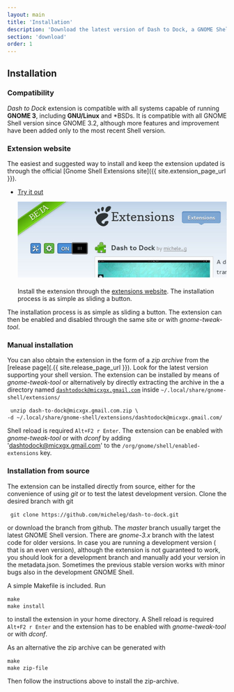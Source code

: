 ```yaml
---
layout: main
title: 'Installation'
description: 'Download the latest version of Dash to Dock, a GNOME Shell extension.'
section: 'download'
order: 1
---
```


## Installation

### Compatibility
*Dash to Dock* extension is compatible with all systems capable of running **GNOME 3**, including **GNU/Linux** and *BSDs. It is compatible with all GNOME Shell version since GNOME 3.2, although more features and improvement have been added only to the most recent Shell version.

### Extension website
The easiest and suggested way to install and keep the extension updated is through the official [Gnome Shell Extensions site]({{ site.extension_page_url }}).

<ul id="button" style="max-width:100%;">
<li>
  <p><a class="download" href="{{ site.extension_page_url }}">Try it out</a></p>
<a href="{{ site.extension_page_url }}"><img alt="Screenshot of the extension page." src="./media/extension_page_screenshot.jpg" class="center" /></a>
  <p style="margin-top:20px">Install the extension through the <a href="({{ site.extension_page_url }})">extensions website</a>. The installation process is as simple as sliding a button.</p>

</li>
</ul>

The installation process is as simple as sliding a button. The extension can then be enabled and disabled through the same site or with *gnome-tweak-tool*.

<a name="manualinstallation"></a>
### Manual installation
You can also obtain the extension in the form of a *zip archive* from the [release page](.{{ site.release_page_url }}). Look for the latest version supporting your shell version. The extension can be installed by means of *gnome-tweak-tool* or alternatively by directly extracting the archive in the a directory named <code>dashtodock@micxgx.gmail.com</code> inside <code>~/.local/share/gnome-shell/extensions/</code>

     unzip dash-to-dock@micxgx.gmail.com.zip \ 
    -d ~/.local/share/gnome-shell/extensions/dashtodock@micxgx.gmail.com/

Shell reload is required <code>Alt+F2 r Enter</code>. The extension can be enabled with *gnome-tweak-tool* or with *dconf* by adding 'dashtodock@micxgx.gmail.com' to the <code>/org/gnome/shell/enabled-extensions</code> key.

<a name="installfromsource"></a>
### Installation from source
The extension can be installed directly from source, either for the convenience of using *git* or to test the latest development version. Clone the desired branch with git

     git clone https://github.com/micheleg/dash-to-dock.git

or download the branch from github. The *master* branch usually target the latest GNOME Shell version. There are *gnome-3.x* branch with the latest code for older versions. In case you are running a development version ( that is an even version), although the extension is not guaranteed to work, you should look for a development branch and manually add your version in the metadata.json. Sometimes the previous stable version works with minor bugs also in the development GNOME Shell.

A simple Makefile is included. Run

    make
    make install

to install the extension in your home directory. A Shell reload is required <code>Alt+F2 r Enter</code> and the extension has to be enabled  with *gnome-tweak-tool* or with *dconf*.

As an alternative the zip archive can be generated with 

    make
    make zip-file

Then follow the instructions above to install the zip-archive.
